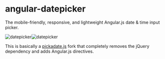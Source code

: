 # angular-datepicker

The mobile-friendly, responsive, and lightweight Angular.js date &amp; time input picker.

![datepicker](https://dl.dropboxusercontent.com/u/16304603/datepicker.PNG)![datepicker](https://dl.dropboxusercontent.com/u/16304603/timepicker.PNG)

This is basically a [pickadate.js](https://github.com/amsul/pickadate.js) fork that completely removes the jQuery dependency and adds Angular.js directives.
